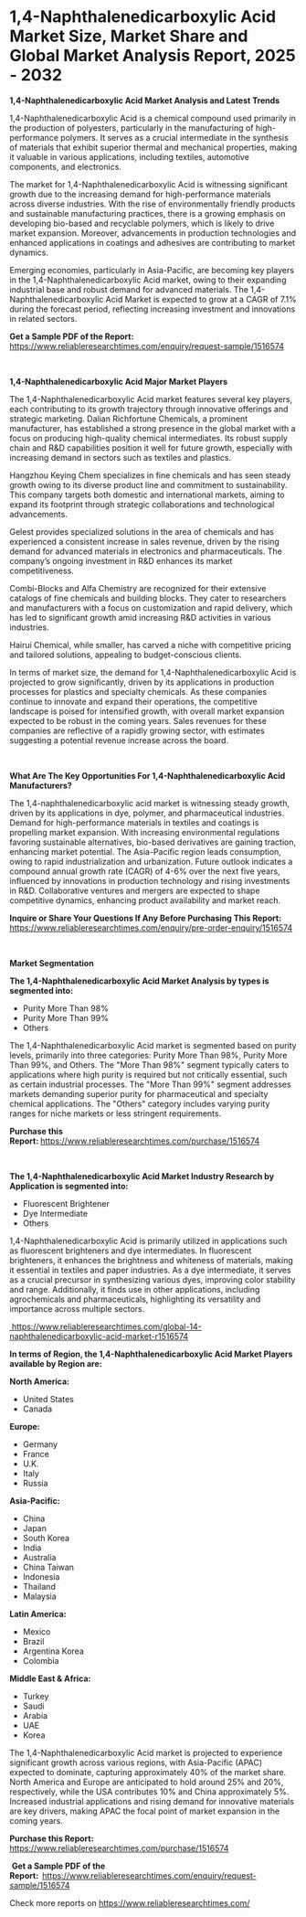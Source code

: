 <p><h1>1,4-Naphthalenedicarboxylic Acid Market Size, Market Share and Global Market Analysis Report, 2025 - 2032</h1></p><p><strong>1,4-Naphthalenedicarboxylic Acid Market Analysis and Latest Trends</strong></p>
<p><p>1,4-Naphthalenedicarboxylic Acid is a chemical compound used primarily in the production of polyesters, particularly in the manufacturing of high-performance polymers. It serves as a crucial intermediate in the synthesis of materials that exhibit superior thermal and mechanical properties, making it valuable in various applications, including textiles, automotive components, and electronics.</p><p>The market for 1,4-Naphthalenedicarboxylic Acid is witnessing significant growth due to the increasing demand for high-performance materials across diverse industries. With the rise of environmentally friendly products and sustainable manufacturing practices, there is a growing emphasis on developing bio-based and recyclable polymers, which is likely to drive market expansion. Moreover, advancements in production technologies and enhanced applications in coatings and adhesives are contributing to market dynamics.</p><p>Emerging economies, particularly in Asia-Pacific, are becoming key players in the 1,4-Naphthalenedicarboxylic Acid market, owing to their expanding industrial base and robust demand for advanced materials. The 1,4-Naphthalenedicarboxylic Acid Market is expected to grow at a CAGR of 7.1% during the forecast period, reflecting increasing investment and innovations in related sectors.</p></p>
<p><strong>Get a Sample PDF of the Report:&nbsp;</strong> <a href="https://www.reliableresearchtimes.com/enquiry/request-sample/1516574?utm_campaign=2719&utm_medium=2&utm_source=Github&utm_content=ia&utm_term=30032025&utm_id=14-naphthalenedicarboxylic-acid">https://www.reliableresearchtimes.com/enquiry/request-sample/1516574</a></p>
<p>&nbsp;</p>
<p><strong>1,4-Naphthalenedicarboxylic Acid Major Market Players</strong></p>
<p><p>The 1,4-Naphthalenedicarboxylic Acid market features several key players, each contributing to its growth trajectory through innovative offerings and strategic marketing. Dalian Richfortune Chemicals, a prominent manufacturer, has established a strong presence in the global market with a focus on producing high-quality chemical intermediates. Its robust supply chain and R&D capabilities position it well for future growth, especially with increasing demand in sectors such as textiles and plastics.</p><p>Hangzhou Keying Chem specializes in fine chemicals and has seen steady growth owing to its diverse product line and commitment to sustainability. This company targets both domestic and international markets, aiming to expand its footprint through strategic collaborations and technological advancements.</p><p>Gelest provides specialized solutions in the area of chemicals and has experienced a consistent increase in sales revenue, driven by the rising demand for advanced materials in electronics and pharmaceuticals. The company’s ongoing investment in R&D enhances its market competitiveness.</p><p>Combi-Blocks and Alfa Chemistry are recognized for their extensive catalogs of fine chemicals and building blocks. They cater to researchers and manufacturers with a focus on customization and rapid delivery, which has led to significant growth amid increasing R&D activities in various industries.</p><p>Hairui Chemical, while smaller, has carved a niche with competitive pricing and tailored solutions, appealing to budget-conscious clients.</p><p>In terms of market size, the demand for 1,4-Naphthalenedicarboxylic Acid is projected to grow significantly, driven by its applications in production processes for plastics and specialty chemicals. As these companies continue to innovate and expand their operations, the competitive landscape is poised for intensified growth, with overall market expansion expected to be robust in the coming years. Sales revenues for these companies are reflective of a rapidly growing sector, with estimates suggesting a potential revenue increase across the board.</p></p>
<p>&nbsp;</p>
<p><strong>What Are The Key Opportunities For 1,4-Naphthalenedicarboxylic Acid Manufacturers?</strong></p>
<p><p>The 1,4-naphthalenedicarboxylic acid market is witnessing steady growth, driven by its applications in dye, polymer, and pharmaceutical industries. Demand for high-performance materials in textiles and coatings is propelling market expansion. With increasing environmental regulations favoring sustainable alternatives, bio-based derivatives are gaining traction, enhancing market potential. The Asia-Pacific region leads consumption, owing to rapid industrialization and urbanization. Future outlook indicates a compound annual growth rate (CAGR) of 4-6% over the next five years, influenced by innovations in production technology and rising investments in R&D. Collaborative ventures and mergers are expected to shape competitive dynamics, enhancing product availability and market reach.</p></p>
<p><strong>Inquire or Share Your Questions If Any Before Purchasing This Report:</strong> <a href="https://www.reliableresearchtimes.com/enquiry/pre-order-enquiry/1516574?utm_campaign=2719&utm_medium=2&utm_source=Github&utm_content=ia&utm_term=30032025&utm_id=14-naphthalenedicarboxylic-acid">https://www.reliableresearchtimes.com/enquiry/pre-order-enquiry/1516574</a></p>
<p>&nbsp;</p>
<p><strong>Market Segmentation</strong></p>
<p><strong>The 1,4-Naphthalenedicarboxylic Acid Market Analysis by types is segmented into:</strong></p>
<p><ul><li>Purity More Than 98%</li><li>Purity More Than 99%</li><li>Others</li></ul></p>
<p><p>The 1,4-Naphthalenedicarboxylic Acid market is segmented based on purity levels, primarily into three categories: Purity More Than 98%, Purity More Than 99%, and Others. The "More Than 98%" segment typically caters to applications where high purity is required but not critically essential, such as certain industrial processes. The "More Than 99%" segment addresses markets demanding superior purity for pharmaceutical and specialty chemical applications. The "Others" category includes varying purity ranges for niche markets or less stringent requirements.</p></p>
<p><strong>Purchase this Report:&nbsp;</strong><a href="https://www.reliableresearchtimes.com/purchase/1516574?utm_campaign=2719&utm_medium=2&utm_source=Github&utm_content=ia&utm_term=30032025&utm_id=14-naphthalenedicarboxylic-acid">https://www.reliableresearchtimes.com/purchase/1516574</a></p>
<p>&nbsp;</p>
<p><strong>The 1,4-Naphthalenedicarboxylic Acid Market Industry Research by Application is segmented into:</strong></p>
<p><ul><li>Fluorescent Brightener</li><li>Dye Intermediate</li><li>Others</li></ul></p>
<p><p>1,4-Naphthalenedicarboxylic Acid is primarily utilized in applications such as fluorescent brighteners and dye intermediates. In fluorescent brighteners, it enhances the brightness and whiteness of materials, making it essential in textiles and paper industries. As a dye intermediate, it serves as a crucial precursor in synthesizing various dyes, improving color stability and range. Additionally, it finds use in other applications, including agrochemicals and pharmaceuticals, highlighting its versatility and importance across multiple sectors.</p></p>
<p><a href="https://www.reliableresearchtimes.com/global-14-naphthalenedicarboxylic-acid-market-r1516574?utm_campaign=2719&utm_medium=2&utm_source=Github&utm_content=ia&utm_term=30032025&utm_id=14-naphthalenedicarboxylic-acid">&nbsp;https://www.reliableresearchtimes.com/global-14-naphthalenedicarboxylic-acid-market-r1516574</a></p>
<p><strong>In terms of Region, the 1,4-Naphthalenedicarboxylic Acid Market Players available by Region are:</strong></p>
<p>
    <p> <strong> North America: </strong>
        <ul>
            <li>United States</li>
            <li>Canada</li>
        </ul>
        </p> 
    <p> <strong> Europe: </strong>
        <ul>
            <li>Germany</li>
            <li>France</li>
            <li>U.K.</li>
            <li>Italy</li>
            <li>Russia</li>
        </ul>
        </p> 
    <p> <strong> Asia-Pacific: </strong>
        <ul>
            <li>China</li>
            <li>Japan</li>
            <li>South Korea</li>
            <li>India</li>
            <li>Australia</li>
            <li>China Taiwan</li>
            <li>Indonesia</li>
            <li>Thailand</li>
            <li>Malaysia</li>
        </ul>
        </p> 
    <p> <strong> Latin America: </strong>
        <ul>
            <li>Mexico</li>
            <li>Brazil</li>
            <li>Argentina Korea</li>
            <li>Colombia</li>
        </ul>
        </p> 
    <p> <strong> Middle East & Africa: </strong>
        <ul>
            <li>Turkey</li>
            <li>Saudi</li>
            <li>Arabia</li>
            <li>UAE</li>
            <li>Korea</li>
        </ul>
    </p>
    </p>
<p><p>The 1,4-Naphthalenedicarboxylic Acid market is projected to experience significant growth across various regions, with Asia-Pacific (APAC) expected to dominate, capturing approximately 40% of the market share. North America and Europe are anticipated to hold around 25% and 20%, respectively, while the USA contributes 10% and China approximately 5%. Increased industrial applications and rising demand for innovative materials are key drivers, making APAC the focal point of market expansion in the coming years.</p></p>
<p><strong>Purchase this Report: </strong><a href="https://www.reliableresearchtimes.com/purchase/1516574?utm_campaign=2719&utm_medium=2&utm_source=Github&utm_content=ia&utm_term=30032025&utm_id=14-naphthalenedicarboxylic-acid">https://www.reliableresearchtimes.com/purchase/1516574</a></p>
<p>&nbsp;<strong>Get a Sample PDF of the Report:&nbsp;&nbsp;</strong><a href="https://www.reliableresearchtimes.com/enquiry/request-sample/1516574?utm_campaign=2719&utm_medium=2&utm_source=Github&utm_content=ia&utm_term=30032025&utm_id=14-naphthalenedicarboxylic-acid">https://www.reliableresearchtimes.com/enquiry/request-sample/1516574</a></p>
<p><strong></strong></p>
<p>Check more reports on <a href="https://www.reliableresearchtimes.com/?utm_campaign=2719&utm_medium=2&utm_source=Github&utm_content=ia&utm_term=30032025&utm_id=14-naphthalenedicarboxylic-acid">https://www.reliableresearchtimes.com/</a></p>